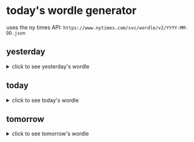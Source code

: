 # today's wordle generator

uses the ny times API: `https://www.nytimes.com/svc/wordle/v2/YYYY-MM-DD.json`

## yesterday

<details>
    <summary>click to see yesterday's wordle</summary>

    snort

</details>

## today

<details>
    <summary>click to see today's wordle</summary>

    spelt

</details>

## tomorrow

<details>
    <summary>click to see tomorrow's wordle</summary>

    abide

</details>
